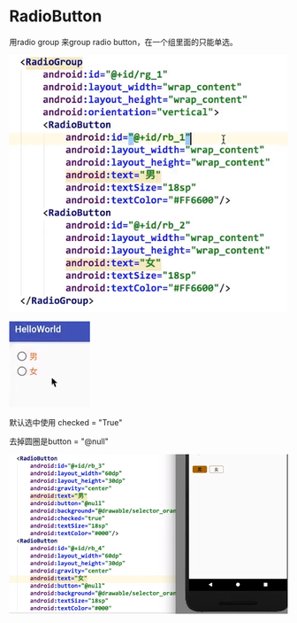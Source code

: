 # RadioButton

用radio group 来group radio button，在一个组里面的只能单选。

![](.gitbook/assets/image%20%2845%29.png)

![](.gitbook/assets/image%20%2828%29.png)

默认选中使用 checked = "True"

去掉圆圈是button = "@null"

![](.gitbook/assets/image%20%2851%29.png)

